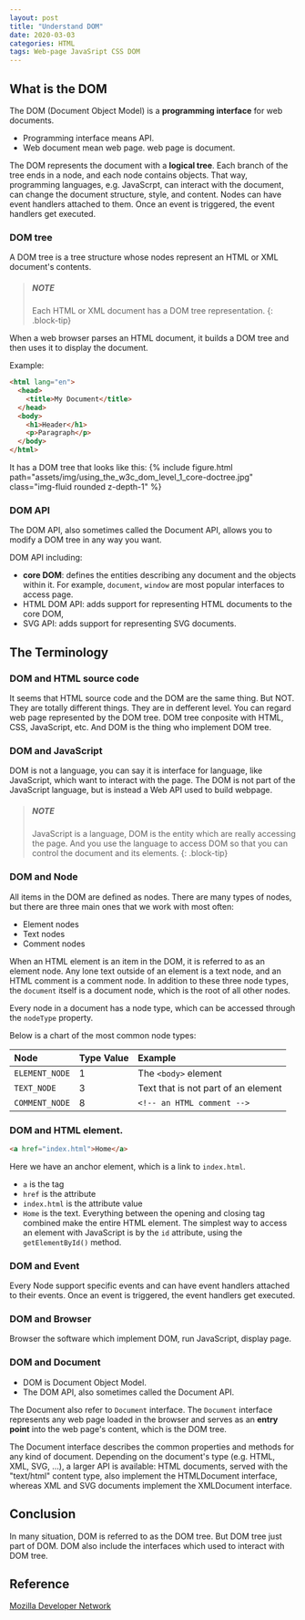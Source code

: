 ```yaml
---
layout: post
title: "Understand DOM"
date: 2020-03-03
categories: HTML
tags: Web-page JavaSript CSS DOM
---
```


## What is the DOM

The DOM (Document Object Model) is a **programming interface** for web documents. 
- Programming interface means API.
- Web document mean web page. web page is document.

The DOM represents the document with a **logical tree**. Each branch of the tree ends in a node, and each node contains objects. That way, programming languages, e.g. JavaScrpt, can interact with the document, can change the document structure, style, and content. Nodes can have event handlers attached to them. Once an event is triggered, the event handlers get executed.

### DOM tree

A DOM tree is a tree structure whose nodes represent an HTML or XML document's contents. 

> ##### NOTE
>
> Each HTML or XML document has a DOM tree representation. 
{: .block-tip}  

When a web browser parses an HTML document, it builds a DOM tree and then uses it to display the document.

Example: 
```html
<html lang="en">
  <head>
    <title>My Document</title>
  </head>
  <body>
    <h1>Header</h1>
    <p>Paragraph</p>
  </body>
</html>
```
It has a DOM tree that looks like this:
{% include figure.html path="assets/img/using_the_w3c_dom_level_1_core-doctree.jpg" class="img-fluid rounded z-depth-1" %}

### DOM API

The DOM API, also sometimes called the Document API, allows you to modify a DOM tree in any way you want.

DOM API including: 
- **core DOM**: defines the entities describing any document and the objects within it. For example, `document`, `window` are most popular interfaces to access page.
- HTML DOM API: adds support for representing HTML documents to the core DOM, 
- SVG API: adds support for representing SVG documents.

## The Terminology

### DOM and HTML source code 

It seems that HTML source code and the DOM are the same thing.
But NOT. They are totally different things. They are in defferent level. You can regard web page represented by the DOM tree. DOM tree conposite with HTML, CSS, JavaScript, etc. And DOM is the thing who implement DOM tree.

### DOM and JavaScript

DOM is not a language, you can say it is interface for language, like JavaScript, which want to interact with the page.
The DOM is not part of the JavaScript language, but is instead a Web API used to build webpage.
> ##### NOTE
>
> JavaScript is a language, DOM is the entity which are really accessing the page. And you use the language to access DOM so that you can control the document and its elements.
{: .block-tip}  

### DOM and Node
All items in the DOM are defined as nodes. There are many types of nodes, but there are three main ones that we work with most often:

- Element nodes
- Text nodes
- Comment nodes

When an HTML element is an item in the DOM, it is referred to as an element node. Any lone text outside of an element is a text node, and an HTML comment is a comment node. In addition to these three node types, the `document` itself is a document node, which is the root of all other nodes.

Every node in a document has a node type, which can be accessed through the `nodeType` property.

Below is a chart of the most common node types:

| Node           | Type Value | Example                            |
| :------------- | :--------- | :--------------------------------- |
| `ELEMENT_NODE` | 1          | The `<body>` element               |
| `TEXT_NODE`    | 3          | Text that is not part of an element|
| `COMMENT_NODE` | 8          | `<!-- an HTML comment -->`         |

### DOM and HTML element.
```html
<a href="index.html">Home</a>
```
Here we have an anchor element, which is a link to `index.html`.

- `a` is the tag
- `href` is the attribute
- `index.html` is the attribute value
- `Home` is the text.
Everything between the opening and closing tag combined make the entire HTML element.
The simplest way to access an element with JavaScript is by the `id` attribute, using the `getElementById()` method.

### DOM and Event
Every Node support specific events and can have event handlers attached to their events. Once an event is triggered, the event handlers get executed.

### DOM and Browser

Browser the software which implement DOM, run JavaScript, display page.

### DOM and Document
- DOM is Document Object Model.
- The DOM API, also sometimes called the Document API.

The Document also refer to `Document` interface.
The `Document` interface represents any web page loaded in the browser and serves as an **entry point** into the web page's content, which is the DOM tree.

The Document interface describes the common properties and methods for any kind of document. Depending on the document's type (e.g. HTML, XML, SVG, …), a larger API is available: HTML documents, served with the "text/html" content type, also implement the HTMLDocument interface, whereas XML and SVG documents implement the XMLDocument interface.

## Conclusion

In many situation, DOM is referred to as the DOM tree. 
But DOM tree just part of DOM. DOM also include the interfaces which used to interact with DOM tree.

## Reference
[Mozilla Developer Network](https://developer.mozilla.org/en-US/docs/Web/API/Document_Object_Model)
